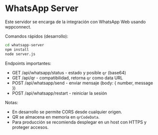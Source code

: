 # WhatsApp Server

Este servidor se encarga de la integración con WhatsApp Web usando wppconnect.

Comandos rápidos (desarrollo):

```bash
cd whatsapp-server
npm install
node server.js
```

Endpoints importantes:

- GET /api/whatsapp/status - estado y posible `qr` (base64)
- GET /api/qr - compatibilidad, retorna `qr` como data URL
- POST /api/whatsapp/send - enviar mensaje (body: { number, message })
- POST /api/whatsapp/restart - reiniciar la sesión

Notas:
- En desarrollo se permite CORS desde cualquier origen.
- QR se almacena en memoria en `qrCodeData`.
- Para producción se recomienda desplegar en un host con HTTPS y proteger accesos.
